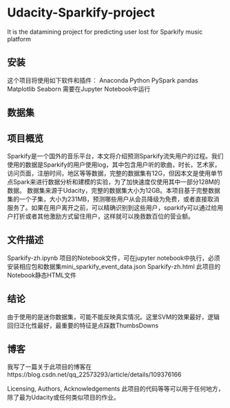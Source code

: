 # Udacity-Sparkify-project
It is the datamining project for predicting user lost for Sparkify music platform
## 安装
这个项目将使用如下软件和插件：
Anaconda 
Python
PySpark
pandas
Matplotlib
Seaborn
需要在Jupyter Notebook中运行
## 数据集

## 项目概览
   Sparkify是一个国外的音乐平台，本文将介绍预测Sparkify流失用户的过程。我们使用的数据是Sparkify的用户使用log，其中包含用户听的歌曲，时长，艺术家，访问页面，注册时间，地区等等数据，完整的数据集有12G，但因本文是使用单节点Spark来进行数据分析和建模的实验，为了加快速度仅使用其中一部分128M的数据。
 数据集来源于Udacity，完整的数据集大小为12GB。本项目基于完整数据集的一个子集，大小为231MB，预测哪些用户从会员降级为免费，或者直接取消服务了。如果在用户离开之前，可以精确识别到这些用户，sparkify可以通过给用户打折或者其他激励方式留住用户，这样就可以挽救数百位的营业额。

## 文件描述
Sparkify-zh.ipynb 项目的Notebook文件，可在jupyter notebook中执行，必须安装相应包和数据集mini_sparkify_event_data.json
Sparkify-zh.html 此项目的Notebook静态HTML文件 

## 结论
由于使用的是迷你数据集，可能不能反映真实情况。这里SVM的效果最好，逻辑回归泛化性最好，最重要的特征是点踩数ThumbsDowns

## 博客
我写了一篇关于此项目的博客在https://blog.csdn.net/qq_22573293/article/details/109376166

Licensing, Authors, Acknowledgements
此项目的代码等等可以用于任何地方，除了最为Udacity或任何类似项目的作业。
